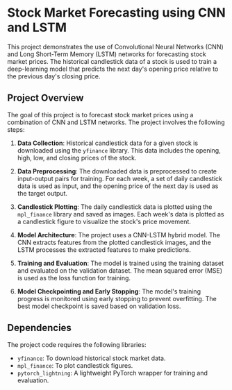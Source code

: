 # Stock Market Forecasting using CNN and LSTM

This project demonstrates the use of Convolutional Neural Networks (CNN) and Long Short-Term Memory (LSTM) networks for forecasting stock market prices. The historical candlestick data of a stock is used to train a deep-learning model that predicts the next day's opening price relative to the previous day's closing price.

## Project Overview

The goal of this project is to forecast stock market prices using a combination of CNN and LSTM networks. The project involves the following steps:

1. **Data Collection**: Historical candlestick data for a given stock is downloaded using the `yfinance` library. This data includes the opening, high, low, and closing prices of the stock.

2. **Data Preprocessing**: The downloaded data is preprocessed to create input-output pairs for training. For each week, a set of daily candlestick data is used as input, and the opening price of the next day is used as the target output.

3. **Candlestick Plotting**: The daily candlestick data is plotted using the `mpl_finance` library and saved as images. Each week's data is plotted as a candlestick figure to visualize the stock's price movement.

4. **Model Architecture**: The project uses a CNN-LSTM hybrid model. The CNN extracts features from the plotted candlestick images, and the LSTM processes the extracted features to make predictions.

5. **Training and Evaluation**: The model is trained using the training dataset and evaluated on the validation dataset. The mean squared error (MSE) is used as the loss function for training.

6. **Model Checkpointing and Early Stopping**: The model's training progress is monitored using early stopping to prevent overfitting. The best model checkpoint is saved based on validation loss.

## Dependencies

The project code requires the following libraries:

- `yfinance`: To download historical stock market data.
- `mpl_finance`: To plot candlestick figures.
- `pytorch_lightning`: A lightweight PyTorch wrapper for training and evaluation.
